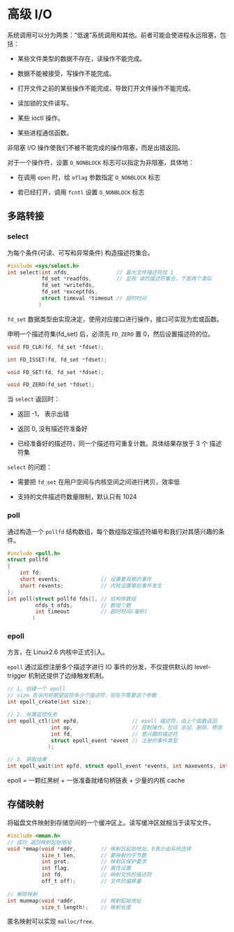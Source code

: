 # 高级 I/O

系统调用可以分为两类：“低速”系统调用和其他。前者可能会使进程永远阻塞，包括：

- 某些文件类型的数据不存在，读操作不能完成。

- 数据不能被接受，写操作不能完成。

- 打开文件之前的某些操作不能完成，导致打开文件操作不能完成。

- 读加锁的文件读写。

- 某些 ioctl 操作。

- 某些进程通信函数。

非阻塞 I/O 操作使我们不被不能完成的操作阻塞，而是出错返回。

对于一个操作符，设置 `O_NONBLOCK` 标志可以指定为非阻塞，具体地：

- 在调用 `open` 时，给 `oflag` 参数指定 `O_NONBLOCK` 标志

- 若已经打开，调用 `fcntl` 设置 `O_NONBLOCK` 标志

## 多路转接

### select

为每个条件(可读、可写和异常条件) 构造描述符集合。

```c
#include <sys/select.h>
int select(int nfds,               // 最大文件描述符加 1
           fd_set *readfds,        // 监视 读的描述符集合，下面两个类似
           fd_set *writefds,
           fd_set *exceptfds,
           struct timeval *timeout // 超时时间
          )
```

`fd_set` 数据类型由实现决定，使用对应接口进行操作，接口可实现为宏或函数。

申明一个描述符集(fd_set) 后，必须先 `FD_ZERO` 置 0，然后设置描述符的位。

```c
void FD_CLR(fd, fd_set *fdset);

int FD_ISSET(fd, fd_set *fdset);

void FD_SET(fd, fd_set *fdset);

void FD_ZERO(fd_set *fdset);
```

当 `select` 返回时：

* 返回 -1， 表示出错

* 返回 0, 没有描述符准备好

* 已经准备好的描述符，同一个描述符可重复计数。具体结果存放于 3 个 描述符集

`select` 的问题：

* 需要把 `fd_set` 在用户空间与内核空间之间进行拷贝，效率低

* 支持的文件描述符数量限制，默认只有 1024

### poll

通过构造一个 `pollfd` 结构数组，每个数组指定描述符编号和我们对其感兴趣的条件。

```c
#include <poll.h>
struct pollfd
{
    int fd;
    short events;             // 设置要观察的事件 
    short revents;            // 内核设置哪些事件发生
};
int poll(struct pollfd fds[], // 结构体数组
         nfds_t nfds,         // 数组个数
         int timeout          // 超时时间(毫秒)
        )
```

### epoll

方言，在 Linux2.6 内核中正式引入。

`epoll` 通过监控注册多个描述字进行 IO 事件的分发，不仅提供默认的 level-trigger 机制还提供了边缘触发机制。

```c
// 1. 创建一个 epoll
// size 告诉内核期望监控多少个描述符，现在不需要这个参数
int epoll_create(int size);

// 2. 布置监控任务
int epoll_ctl(int epfd,                 // epoll 描述符，由上个函数返回
              int op,                   // 控制操作，包括 添加、删除、修改
              int fd,                   // 感兴趣的描述符
              struct epoll_event *event // 注册的事件类型
             );

// 3. 获取结果
int epoll_wait(int epfd, struct epoll_event *events, int maxevents, int timeout);
```

epoll = 一颗红黑树 + 一张准备就绪句柄链表 + 少量的内核 cache

## 存储映射

将磁盘文件映射到存储空间的一个缓冲区上。读写缓冲区就相当于读写文件。

```c
#include <mman.h>
// 成功 返回映射起始地址
void *mmap(void *addr,        // 映射区起始地址，0表示由系统选择
           size_t len,        // 要映射的字节数
           int prot,          // 映射区保护要求
           int flag,          // 属性设置
           int fd,            // 映射文件的描述符
           off_t off);        // 文件的偏移量
           
// 解除映射
int munmap(void *addr,        // 映射起始地址
           size_t length);    // 映射长度
```

匿名映射可以实现 `malloc/free`.


